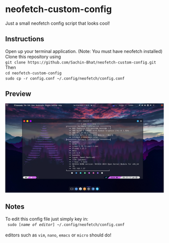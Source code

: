 # neofetch-custom-config
Just a small neofetch config script that looks cool!


## Instructions
Open up your terminal application. (Note: You must have neofetch installed)  
Clone this repository using  
`git clone https://github.com/Sachin-Bhat/neofetch-custom-config.git`  
Then  
`cd neofetch-custom-config`  
`sudo cp -r config.conf ~/.config/neofetch/config.conf`


## Preview
<img width="959" alt="preview" src="https://raw.githubusercontent.com/Sachin-Bhat/neofetch-custom-config/master/preview_neofetch.png">


## Notes
To edit this config file just simply key in:  
<code> sudo [*name of editor*] ~/.config/neofetch/config.conf </code>  
editors such as `vim`, `nano`, `emacs` or `micro` should do!
